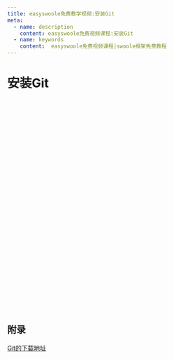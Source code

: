 ```yaml
---
title: easyswoole免费教学视频:安装Git
meta:
  - name: description
    content: easyswoole免费视频课程:安装Git
  - name: keywords
    content:  easyswoole免费视频课程|swoole框架免费教程
---
```

# 安装Git
<script type="text/javascript" src="/Js/Ckplayer/ckplayer.js"></script>
<div class="video" style="width: 50rem;height: 30rem;"></div>
<script type="text/javascript">
    var videoObject = {
    		container: '.video',
    		variable: 'player',
    		video:'http://easyswoole.oss-cn-shenzhen.aliyuncs.com/install/1-1-%e5%ae%89%e8%a3%85Git.mp4'
    	};
    var player=new ckplayer(videoObject);
</script>

## 附录

[Git的下载地址](https://git-scm.com/)
